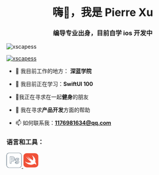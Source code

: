<h1 align="center">嗨👋，我是 Pierre Xu</h1>
<h3 align="center">编导专业出身，目前自学 ios 开发中</h3>

<p align="left"> <img src="https://komarev.com/ghpvc/?username=xscapess&label=Profile%20views&color=0e75b6&style=flat" alt="xscapess" /> </p>

<p align="left"> <a href="https://github.com/ryo-ma/github-profile-trophy"><img src="https://github-profile-trophy.vercel.app/?username=xscapess" alt="xscapess" /></a> </p>

- 🔭 我目前工作的地方： **深蓝学院**

- 🌱 我目前正在学习：**SwiftUI 100**

- 👯我正在寻求在一起**健身**的朋友

- 🤝 我在寻求**产品开发**方面的帮助

- 📫 如何联系我：**1176981634@qq.com**

<p align="left">
</p>

<h3 align="left">语言和工具：</h3>
<p align="left"> <a href="https://www.photoshop.com/en" target="_blank" rel="noreferrer"> <img src="https://raw.githubusercontent.com/devicons/devicon/master/icons/photoshop/photoshop-line.svg" alt="photoshop" width="40" height="40"/> </a> <a href="https://developer.apple.com/swift/" target="_blank" rel="noreferrer"> <img src="https://raw.githubusercontent.com/devicons/devicon/master/icons/swift/swift-original.svg" alt="swift" width="40" height="40"/> </a> </p>
